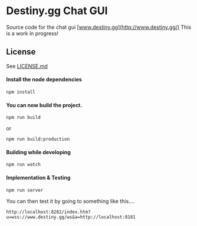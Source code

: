 # Destiny.gg Chat GUI

Source code for the chat gui [www.destiny.gg](http://www.destiny.gg/)
This is a work in progress!

## License

See [LICENSE.md](LICENSE.md)

#### Install the node dependencies

```shell
npm install
```

#### You can now build the project.

```shell
npm run build
```
or
```shell
npm run build:production
```

#### Building while developing

```shell
npm run watch
```

#### Implementation & Testing

```shell
npm run server
```

You can then test it by going to something like this....
```
http://localhost:8282/index.htm?u=wss://www.destiny.gg/ws&a=http://localhost:8181
```
